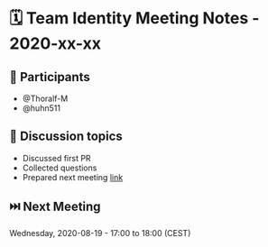 # 🗓️ Team Identity Meeting Notes - 2020-xx-xx

## 👥 Participants
- @Thoralf-M
- @huhn511


## 💬 Discussion topics
- Discussed first PR 
- Collected questions
- Prepared next meeting [link](https://hackmd.io/AZVwwUL_QvCwMXp-ZV2uwA)



## ⏭️ Next Meeting
Wednesday, 2020-08-19 - 17:00 to 18:00 (CEST) 